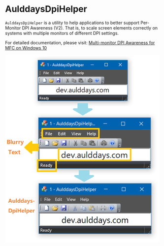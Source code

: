 # AulddaysDpiHelper
`AulddaysDpiHelper` is
a utility to help applications to better support Per-Monitor DPI Awareness (V2).
That is, to scale screen elements correctly on systems with multiple monitors of
different DPI settings.

For detailed documentation, please visit:
[Multi-monitor DPI Awareness for MFC on Windows 10](https://dev.aulddays.com/article/mfc-per-monitor-dpi-v2-blurry-text.htm)

![Blurry text on external monitor, even for high dpi aware applications](https://raw.githubusercontent.com/Aulddays/AulddaysDpiHelper/main/text-blurry-multi-monitor.png)
